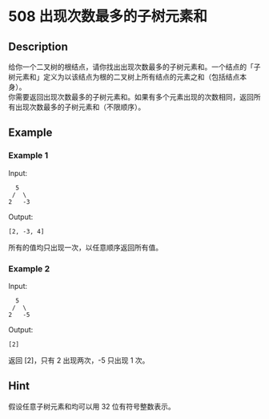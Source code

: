 # 508 出现次数最多的子树元素和
## Description
给你一个二叉树的根结点，请你找出出现次数最多的子树元素和。一个结点的「子树元素和」定义为以该结点为根的二叉树上所有结点的元素之和（包括结点本身）。  
你需要返回出现次数最多的子树元素和。如果有多个元素出现的次数相同，返回所有出现次数最多的子树元素和（不限顺序）。  
## Example
### Example 1
Input:  
```
  5
 /  \
2   -3
```
Output:
```
[2, -3, 4]
```
所有的值均只出现一次，以任意顺序返回所有值。
### Example 2
Input:
```
  5
 /  \
2   -5
```
Output:
```
[2]
```
返回 [2]，只有 2 出现两次，-5 只出现 1 次。
## Hint
假设任意子树元素和均可以用 32 位有符号整数表示。
